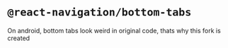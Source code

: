 # `@react-navigation/bottom-tabs`

On android, bottom tabs look weird in original code, thats why this fork is created
